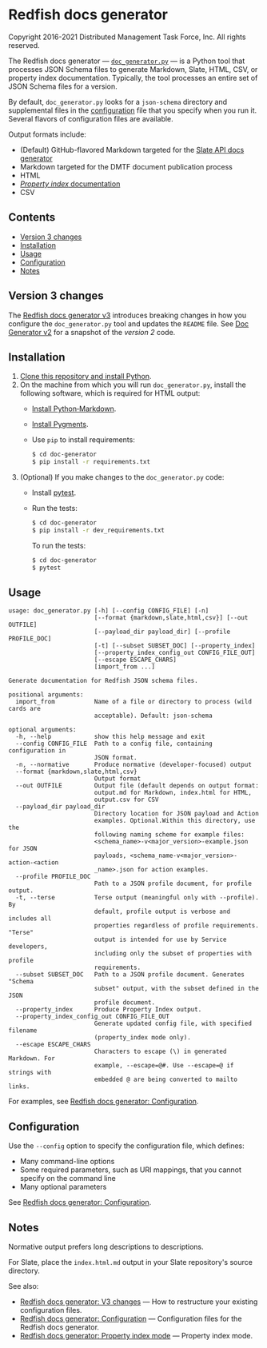 # Redfish docs generator

Copyright 2016-2021 Distributed Management Task Force, Inc. All rights reserved.

The Redfish docs generator &mdash; [`doc_generator.py`](#doc_generator.py) &mdash; is a Python tool that processes JSON Schema files to generate Markdown, Slate, HTML, CSV, or property index documentation. Typically, the tool processes an entire set of JSON Schema files for a version.

By default, `doc_generator.py` looks for a `json-schema` directory and supplemental files in the [configuration](#configuration) file that you specify when you run it. Several flavors of configuration files are available.

Output formats include:

* (Default) GitHub-flavored Markdown targeted for the [Slate API docs generator](https://github.com/slatedocs/slate "https://github.com/slatedocs/slate")
* Markdown targeted for the DMTF document publication process
* HTML
* [*Property index* documentation](README_Property_Index.md)
* CSV

## Contents

* [Version 3 changes](#version-3-changes)
* [Installation](#installation)
* [Usage](#usage)
* [Configuration](#configuration)
* [Notes](#notes)

## Version 3 changes

The [Redfish docs generator v3](CHANGES_v2_to_v3.md) introduces breaking changes in how you configure the `doc_generator.py` tool and updates the `README` file. See [Doc Generator v2](https://github.com/DMTF/Redfish-Tools/releases/tag/doc_gen_v2.0.0 "https://github.com/DMTF/Redfish-Tools/releases/tag/doc_gen_v2.0.0") for a snapshot of the *version 2* code.

## Installation

1. [Clone this repository and install Python](https://github.com/DMTF/Redfish-Tools#installation "https://github.com/DMTF/Redfish-Tools#installation").
1. On the machine from which you will run `doc_generator.py`, install the following software, which is required for HTML output:
    * [Install Python&#8209;Markdown](https://python-markdown.github.io/install/ "https://python-markdown.github.io/install/").
    * [Install Pygments](http://pygments.org/ "http://pygments.org/").
    * Use `pip` to install requirements:

      ```bash
      $ cd doc-generator
      $ pip install -r requirements.txt
      ```
1. (Optional) If you make changes to the `doc_generator.py` code:
    * Install [pytest](https://docs.pytest.org/en/latest/getting-started.html "https://docs.pytest.org/en/latest/getting-started.html").
    * Run the tests:

      ```bash
      $ cd doc-generator
      $ pip install -r dev_requirements.txt
      ```

      To run the tests:

      ```bash
      $ cd doc-generator
      $ pytest
      ```

## Usage

```text
usage: doc_generator.py [-h] [--config CONFIG_FILE] [-n]
                        [--format {markdown,slate,html,csv}] [--out OUTFILE]
                        [--payload_dir payload_dir] [--profile PROFILE_DOC]
                        [-t] [--subset SUBSET_DOC] [--property_index]
                        [--property_index_config_out CONFIG_FILE_OUT]
                        [--escape ESCAPE_CHARS]
                        [import_from ...]

Generate documentation for Redfish JSON schema files.

positional arguments:
  import_from           Name of a file or directory to process (wild cards are
                        acceptable). Default: json-schema

optional arguments:
  -h, --help            show this help message and exit
  --config CONFIG_FILE  Path to a config file, containing configuration in
                        JSON format.
  -n, --normative       Produce normative (developer-focused) output
  --format {markdown,slate,html,csv}
                        Output format
  --out OUTFILE         Output file (default depends on output format:
                        output.md for Markdown, index.html for HTML,
                        output.csv for CSV
  --payload_dir payload_dir
                        Directory location for JSON payload and Action
                        examples. Optional.Within this directory, use the
                        following naming scheme for example files:
                        <schema_name>-v<major_version>-example.json for JSON
                        payloads, <schema_name-v<major_version>-action-<action
                        _name>.json for action examples.
  --profile PROFILE_DOC
                        Path to a JSON profile document, for profile output.
  -t, --terse           Terse output (meaningful only with --profile). By
                        default, profile output is verbose and includes all
                        properties regardless of profile requirements. "Terse"
                        output is intended for use by Service developers,
                        including only the subset of properties with profile
                        requirements.
  --subset SUBSET_DOC   Path to a JSON profile document. Generates "Schema
                        subset" output, with the subset defined in the JSON
                        profile document.
  --property_index      Produce Property Index output.
  --property_index_config_out CONFIG_FILE_OUT
                        Generate updated config file, with specified filename
                        (property_index mode only).
  --escape ESCAPE_CHARS
                        Characters to escape (\) in generated Markdown. For
                        example, --escape=@#. Use --escape=@ if strings with
                        embedded @ are being converted to mailto links.
```

For examples, see [Redfish docs generator: Configuration](README_config_files.md).

## Configuration

Use the `--config` option to specify the configuration file, which defines:

* Many command-line options
* Some required parameters, such as URI mappings, that you cannot specify on the command line
* Many optional parameters

See [Redfish docs generator: Configuration](README_config_files.md).

## Notes

Normative output prefers long descriptions to descriptions.

For Slate, place the `index.html.md` output in your Slate repository's source directory.

See also:

* [Redfish docs generator: V3 changes](CHANGES_v2_to_v3.md) &mdash; How to restructure your existing configuration files.
* [Redfish docs generator: Configuration](README_config_files.md) &mdash; Configuration files for the Redfish docs generator.
* [Redfish docs generator: Property index mode](README_Property_Index.md) &mdash; Property index mode.
